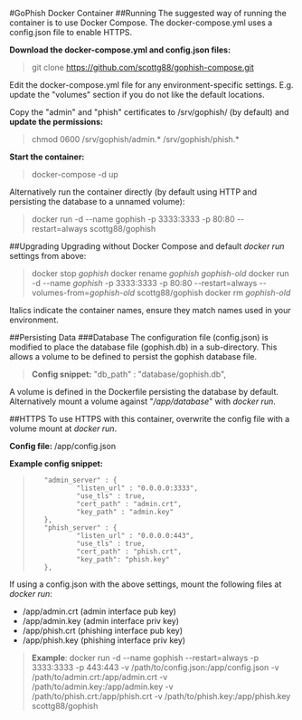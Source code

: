 #GoPhish Docker Container
##Running
The suggested way of running the container is to use Docker Compose. The docker-compose.yml uses a config.json file to enable HTTPS.

__Download the docker-compose.yml and config.json files:__
>git clone https://github.com/scottg88/gophish-compose.git

Edit the docker-compose.yml file for any environment-specific settings. E.g. update the "volumes" section if you do not like the default locations.

Copy the "admin" and "phish" certificates to /srv/gophish/ (by default) and __update the permissions:__
>chmod 0600 /srv/gophish/admin.* /srv/gophish/phish.*

__Start the container:__
>docker-compose -d up

Alternatively run the container directly (by default using HTTP and persisting the database to a unnamed volume):
>docker run -d --name gophish -p 3333:3333 -p 80:80 --restart=always scottg88/gophish

##Upgrading
Upgrading without Docker Compose and default _docker run_ settings from above:

>docker stop _gophish_
>docker rename _gophish_ _gophish-old_
>docker run -d --name _gophish_ -p 3333:3333 -p 80:80 --restart=always --volumes-from=_gophish-old_ scottg88/gophish
>docker rm _gophish-old_

Italics indicate the container names, ensure they match names used in your environment.

##Persisting Data
###Database
The configuration file (config.json) is modified to place the database file (gophish.db) in a sub-directory. This allows a volume to be defined to persist the gophish database file.
>__Config snippet:__
>"db_path" : "database/gophish.db",

A volume is defined in the Dockerfile persisting the database by default. Alternatively mount a volume against "_/app/database_" with _docker run_.

##HTTPS
To use HTTPS with this container, overwrite the config file with a volume mount at _docker run_.

__Config file:__ /app/config.json

__Example config snippet:__
>        "admin_server" : {
>                "listen_url" : "0.0.0.0:3333",
>                "use_tls" : true,
>                "cert_path" : "admin.crt",
>                "key_path" : "admin.key"
>        },
>        "phish_server" : {
>                "listen_url" : "0.0.0.0:443",
>                "use_tls" : true,
>                "cert_path" : "phish.crt",
>                "key_path": "phish.key"
>        },

If using a config.json with the above settings, mount the following files at _docker run_:

- /app/admin.crt (admin interface pub key)
- /app/admin.key (admin interface priv key)
- /app/phish.crt (phishing interface pub key)
- /app/phish.key (phishing interface priv key)

>__Example__:
>docker run -d --name gophish --restart=always -p 3333:3333 -p 443:443 -v /path/to/config.json:/app/config.json -v /path/to/admin.crt:/app/admin.crt -v /path/to/admin.key:/app/admin.key -v /path/to/phish.crt:/app/phish.crt -v /path/to/phish.key:/app/phish.key scottg88/gophish



